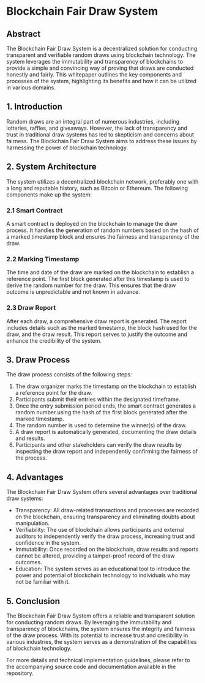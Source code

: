 # Blockchain Fair Draw System

## Abstract
The Blockchain Fair Draw System is a decentralized solution for conducting transparent and verifiable random draws using blockchain technology. The system leverages the immutability and transparency of blockchains to provide a simple and convincing way of proving that draws are conducted honestly and fairly. This whitepaper outlines the key components and processes of the system, highlighting its benefits and how it can be utilized in various domains.

## 1. Introduction
Random draws are an integral part of numerous industries, including lotteries, raffles, and giveaways. However, the lack of transparency and trust in traditional draw systems has led to skepticism and concerns about fairness. The Blockchain Fair Draw System aims to address these issues by harnessing the power of blockchain technology.

## 2. System Architecture
The system utilizes a decentralized blockchain network, preferably one with a long and reputable history, such as Bitcoin or Ethereum. The following components make up the system:

### 2.1 Smart Contract
A smart contract is deployed on the blockchain to manage the draw process. It handles the generation of random numbers based on the hash of a marked timestamp block and ensures the fairness and transparency of the draw.

### 2.2 Marking Timestamp
The time and date of the draw are marked on the blockchain to establish a reference point. The first block generated after this timestamp is used to derive the random number for the draw. This ensures that the draw outcome is unpredictable and not known in advance.

### 2.3 Draw Report
After each draw, a comprehensive draw report is generated. The report includes details such as the marked timestamp, the block hash used for the draw, and the draw result. This report serves to justify the outcome and enhance the credibility of the system.

## 3. Draw Process
The draw process consists of the following steps:

1. The draw organizer marks the timestamp on the blockchain to establish a reference point for the draw.
2. Participants submit their entries within the designated timeframe.
3. Once the entry submission period ends, the smart contract generates a random number using the hash of the first block generated after the marked timestamp.
4. The random number is used to determine the winner(s) of the draw.
5. A draw report is automatically generated, documenting the draw details and results.
6. Participants and other stakeholders can verify the draw results by inspecting the draw report and independently confirming the fairness of the process.

## 4. Advantages
The Blockchain Fair Draw System offers several advantages over traditional draw systems:

- Transparency: All draw-related transactions and processes are recorded on the blockchain, ensuring transparency and eliminating doubts about manipulation.
- Verifiability: The use of blockchain allows participants and external auditors to independently verify the draw process, increasing trust and confidence in the system.
- Immutability: Once recorded on the blockchain, draw results and reports cannot be altered, providing a tamper-proof record of the draw outcomes.
- Education: The system serves as an educational tool to introduce the power and potential of blockchain technology to individuals who may not be familiar with it.

## 5. Conclusion
The Blockchain Fair Draw System offers a reliable and transparent solution for conducting random draws. By leveraging the immutability and transparency of blockchains, the system ensures the integrity and fairness of the draw process. With its potential to increase trust and credibility in various industries, the system serves as a demonstration of the capabilities of blockchain technology.

For more details and technical implementation guidelines, please refer to the accompanying source code and documentation available in the repository.